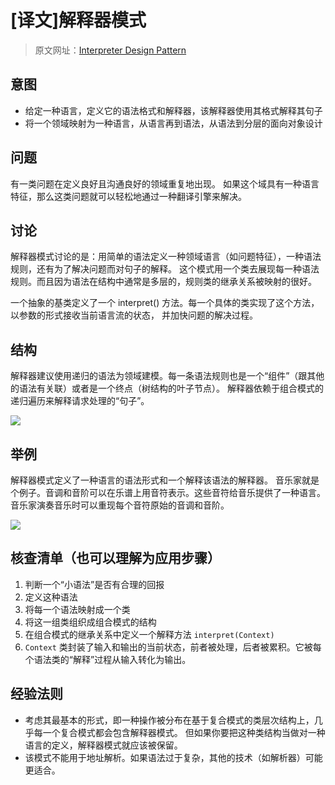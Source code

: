# [译文]解释器模式

> 原文网址：[Interpreter Design Pattern](https://sourcemaking.com/design_patterns/interpreter)

## 意图
- 给定一种语言，定义它的语法格式和解释器，该解释器使用其格式解释其句子
- 将一个领域映射为一种语言，从语言再到语法，从语法到分层的面向对象设计

## 问题
有一类问题在定义良好且沟通良好的领域重复地出现。
如果这个域具有一种语言特征，那么这类问题就可以轻松地通过一种翻译引擎来解决。

## 讨论
解释器模式讨论的是：用简单的语法定义一种领域语言（如问题特征），一种语法规则，还有为了解决问题而对句子的解释。
这个模式用一个类去展现每一种语法规则。而且因为语法在结构中通常是多层的，规则类的继承关系被映射的很好。

一个抽象的基类定义了一个 interpret() 方法。每一个具体的类实现了这个方法，以参数的形式接收当前语言流的状态，
并加快问题的解决过程。

## 结构
解释器建议使用递归的语法为领域建模。每一条语法规则也是一个“组件”（跟其他的语法有关联）或者是一个终点（树结构的叶子节点）。
解释器依赖于组合模式的递归遍历来解释请求处理的“句子”。

![](https://sourcemaking.com/files/v2/content/patterns/Interpreter1.png)

## 举例
解释器模式定义了一种语言的语法形式和一个解释该语法的解释器。
音乐家就是个例子。音调和音阶可以在乐谱上用音符表示。这些音符给音乐提供了一种语言。
音乐家演奏音乐时可以重现每个音符原始的音调和音阶。

![](https://sourcemaking.com/files/v2/content/patterns/Interpreter_example1.png)

## 核查清单（也可以理解为应用步骤）
1. 判断一个“小语法”是否有合理的回报
2. 定义这种语法
3. 将每一个语法映射成一个类
4. 将这一组类组织成组合模式的结构
5. 在组合模式的继承关系中定义一个解释方法 `interpret(Context)`
6. `Context` 类封装了输入和输出的当前状态，前者被处理，后者被累积。它被每个语法类的“解释”过程从输入转化为输出。

## 经验法则
- 考虑其最基本的形式，即一种操作被分布在基于复合模式的类层次结构上，几乎每一个复合模式都会包含解释器模式。
但如果你要把这种类结构当做对一种语言的定义，解释器模式就应该被保留。
- 该模式不能用于地址解析。如果语法过于复杂，其他的技术（如解析器）可能更适合。
